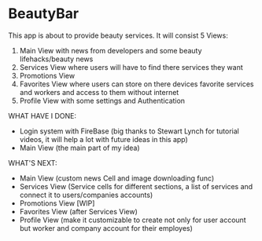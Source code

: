 # BeautyBar

This app is about to provide beauty services.
It will consist 5 Views:
1. Main View with news from developers and some beauty lifehacks/beauty news
2. Services View where users will have to find there services they want 
3. Promotions View
4. Favorites View where users can store on there devices favorite services and workers and access to them without internet
5. Profile View with some settings and Authentication 


WHAT HAVE I DONE:
- Login system with FireBase (big thanks to Stewart Lynch for tutorial videos, it will help a lot with future ideas in this app)
- Main View (the main part of my idea)

WHAT'S NEXT:
- Main View (custom news Cell and image downloading func)
- Services View (Service cells for different sections, a list of services and connect it to users/companies accounts)
- Promotions View [WIP]
- Favorites View (after Services View)
- Profile View (make it customizable to create not only for user account but worker and company account for their employes)
